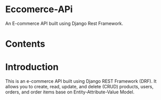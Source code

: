 # Eccomerce-APi

An E-commerce API built using Django Rest Framework.

# Contents

# Introduction
This is an e-commerce API built using Django REST Framework (DRF). It allows you to create, read, update, and delete (CRUD) products, users, orders, and order items base on Entity-Attribute-Value Model.



